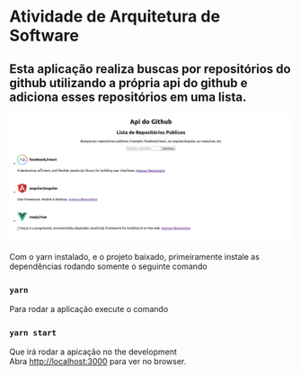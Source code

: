 # Atividade de Arquitetura de Software 

## Esta aplicação realiza buscas por repositórios do github utilizando a própria api do github e adiciona esses repositórios em uma lista.

![](explorer.png)

Com o yarn instalado, e o projeto baixado, primeiramente instale as dependências rodando somente o seguinte comando

### `yarn`

Para rodar a aplicação execute o comando

### `yarn start`

Que irá rodar a apicação no the development\
Abra [http://localhost:3000](http://localhost:3000) para ver no browser.


